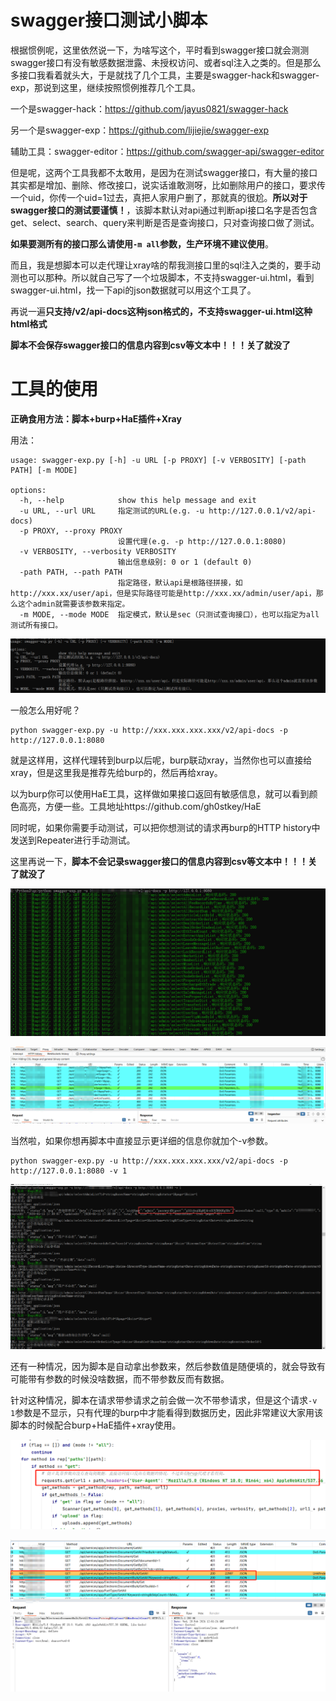 # swagger接口测试小脚本

根据惯例呢，这里依然说一下，为啥写这个，平时看到swagger接口就会测测swagger接口有没有敏感数据泄露、未授权访问、或者sql注入之类的。但是那么多接口我看着就头大，于是就找了几个工具，主要是swagger-hack和swagger-exp，那说到这里，继续按照惯例推荐几个工具。

一个是swagger-hack：https://github.com/jayus0821/swagger-hack

另一个是swagger-exp：https://github.com/lijiejie/swagger-exp

辅助工具：swagger-editor：https://github.com/swagger-api/swagger-editor

但是呢，这两个工具我都不太敢用，是因为在测试swagger接口，有大量的接口其实都是增加、删除、修改接口，说实话谁敢测呀，比如删除用户的接口，要求传一个uid，你传一个uid=1过去，真把人家用户删了，那就真的很尬。**所以对于swagger接口的测试要谨慎！**，该脚本默认对api通过判断api接口名字是否包含get、select、search、query来判断是否是查询接口，只对查询接口做了测试。

**如果要测所有的接口那么请使用`-m all`参数，生产环境不建议使用**。

而且，我是想脚本可以走代理让xray啥的帮我测接口里的sql注入之类的，要手动测也可以那种。所以就自己写了一个垃圾脚本，不支持swagger-ui.html，看到swagger-ui.html，找一下api的json数据就可以用这个工具了。

再说一遍**只支持/v2/api-docs这种json格式的，不支持swagger-ui.html这种html格式**

**脚本不会保存swagger接口的信息内容到csv等文本中！！！关了就没了**

# 工具的使用

**正确食用方法：脚本+burp+HaE插件+Xray**

用法：

```
usage: swagger-exp.py [-h] -u URL [-p PROXY] [-v VERBOSITY] [-path PATH] [-m MODE]

options:
  -h, --help            show this help message and exit
  -u URL, --url URL     指定测试的URL(e.g. -u http://127.0.0.1/v2/api-docs)
  -p PROXY, --proxy PROXY
                        设置代理(e.g. -p http://127.0.0.1:8080)
  -v VERBOSITY, --verbosity VERBOSITY
                        输出信息级别: 0 or 1 (default 0)
  -path PATH, --path PATH
                        指定路径，默认api是根路径拼接，如http://xxx.xx/user/api，但是实际路径可能是http://xxx.xx/admin/user/api，那么这个admin就需要该参数来指定。
  -m MODE, --mode MODE  指定模式，默认是sec（只测试查询接口），也可以指定为all测试所有接口。
```

![1709124848563](images/1709124848563.png)

一般怎么用好呢？

```
python swagger-exp.py -u http://xxx.xxx.xxx.xxx/v2/api-docs -p http://127.0.0.1:8080
```

就是这样用，这样代理转到burp以后呢，burp联动xray，当然你也可以直接给xray，但是这里我是推荐先给burp的，然后再给xray。

以为burp你可以使用HaE工具，这样做如果接口返回有敏感信息，就可以看到颜色高亮，方便一些。工具地址https://github.com/gh0stkey/HaE

同时呢，如果你需要手动测试，可以把你想测试的请求再burp的HTTP history中发送到Repeater进行手动测试。

这里再说一下，**脚本不会记录swagger接口的信息内容到csv等文本中！！！关了就没了**

![1680164449597](images/1680164449597.png)

![1680165825426](images/1680165825426.png)



当然啦，如果你想再脚本中直接显示更详细的信息你就加个-v参数。

```
python swagger-exp.py -u http://xxx.xxx.xxx.xxx/v2/api-docs -p http://127.0.0.1:8080 -v 1
```

![1680164361337](images/1680164361337.png)

还有一种情况，因为脚本是自动拿出参数来，然后参数值是随便填的，就会导致有可能带有参数的时候没啥数据，而不带参数反而有数据。

针对这种情况，脚本在请求带参请求之前会做一次不带参请求，但是这个请求`-v 1`参数是不显示，只有代理的burp中才能看得到数据历史，因此非常建议大家用该脚本的时候配合burp+HaE插件+xray使用。

![1709130165464](images/1709130165464.png)

![1709125065119](images/1709125065119.png)

